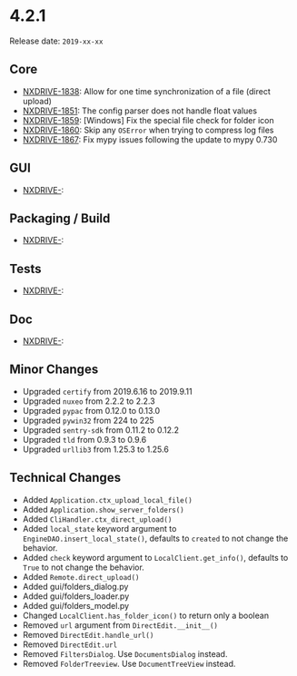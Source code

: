# 4.2.1

Release date: `2019-xx-xx`

## Core

- [NXDRIVE-1838](https://jira.nuxeo.com/browse/NXDRIVE-1838): Allow for one time synchronization of a file (direct upload)
- [NXDRIVE-1851](https://jira.nuxeo.com/browse/NXDRIVE-1851): The config parser does not handle float values
- [NXDRIVE-1859](https://jira.nuxeo.com/browse/NXDRIVE-1859): [Windows] Fix the special file check for folder icon
- [NXDRIVE-1860](https://jira.nuxeo.com/browse/NXDRIVE-1860): Skip any `OSError` when trying to compress log files
- [NXDRIVE-1867](https://jira.nuxeo.com/browse/NXDRIVE-1867): Fix mypy issues following the update to mypy 0.730

## GUI

- [NXDRIVE-](https://jira.nuxeo.com/browse/NXDRIVE-):

## Packaging / Build

- [NXDRIVE-](https://jira.nuxeo.com/browse/NXDRIVE-):

## Tests

- [NXDRIVE-](https://jira.nuxeo.com/browse/NXDRIVE-):

## Doc

- [NXDRIVE-](https://jira.nuxeo.com/browse/NXDRIVE-):

## Minor Changes

- Upgraded `certify` from 2019.6.16 to 2019.9.11
- Upgraded `nuxeo` from 2.2.2 to 2.2.3
- Upgraded `pypac` from 0.12.0 to 0.13.0
- Upgraded `pywin32` from 224 to 225
- Upgraded `sentry-sdk` from 0.11.2 to 0.12.2
- Upgraded `tld` from 0.9.3 to 0.9.6
- Upgraded `urllib3` from 1.25.3 to 1.25.6

## Technical Changes

- Added `Application.ctx_upload_local_file()`
- Added `Application.show_server_folders()`
- Added `CliHandler.ctx_direct_upload()`
- Added `local_state` keyword argument to `EngineDAO.insert_local_state()`, defaults to `created` to not change the behavior.
- Added `check` keyword argument to `LocalClient.get_info()`, defaults to `True` to not change the behavior.
- Added `Remote.direct_upload()`
- Added gui/folders_dialog.py
- Added gui/folders_loader.py
- Added gui/folders_model.py
- Changed `LocalClient.has_folder_icon()` to return only a boolean
- Removed `url` argument from `DirectEdit.__init__()`
- Removed `DirectEdit.handle_url()`
- Removed `DirectEdit.url`
- Removed `FiltersDialog`. Use `DocumentsDialog` instead.
- Removed `FolderTreeview`. Use `DocumentTreeView` instead.
